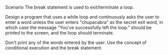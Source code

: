 Scenario
The break statement is used to exit/terminate a loop.

Design a program that uses a while loop and continuously asks the user to enter a word unless the user enters "chupacabra" as the secret exit word, in which case the message "You've successfully left the loop." should be printed to the screen, and the loop should terminate.

Don't print any of the words entered by the user. Use the concept of conditional execution and the break statement.